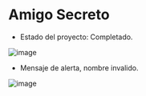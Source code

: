 <h1> Amigo Secreto </h1>

- Estado del proyecto: Completado.

![image](https://github.com/user-attachments/assets/68a886a2-a4e1-4b45-87a8-2bde81009fde)


- Mensaje de alerta, nombre invalido.
  
![image](https://github.com/user-attachments/assets/ce329ba5-58c5-475f-996c-a5e71f95f856)


